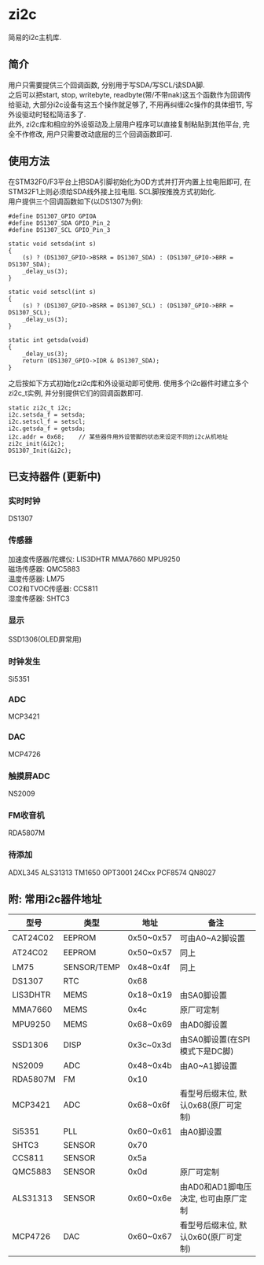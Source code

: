 # zi2c

简易的i2c主机库.

## 简介

用户只需要提供三个回调函数, 分别用于写SDA/写SCL/读SDA脚.  
之后可以把start, stop, writebyte, readbyte(带/不带nak)这五个函数作为回调传给驱动, 大部分i2c设备有这五个操作就足够了, 不用再纠缠i2c操作的具体细节, 写外设驱动时轻松简洁多了.  
此外, zi2c库和相应的外设驱动及上层用户程序可以直接复制粘贴到其他平台, 完全不作修改, 用户只需要改动底层的三个回调函数即可.

## 使用方法

在STM32F0/F3平台上把SDA引脚初始化为OD方式并打开内置上拉电阻即可, 在STM32F1上则必须给SDA线外接上拉电阻. SCL脚按推挽方式初始化.  
用户提供三个回调函数如下(以DS1307为例):

    #define DS1307_GPIO GPIOA
    #define DS1307_SDA GPIO_Pin_2
    #define DS1307_SCL GPIO_Pin_3

    static void setsda(int s)
    {
        (s) ? (DS1307_GPIO->BSRR = DS1307_SDA) : (DS1307_GPIO->BRR = DS1307_SDA);
        _delay_us(3);
    }

    static void setscl(int s)
    {
        (s) ? (DS1307_GPIO->BSRR = DS1307_SCL) : (DS1307_GPIO->BRR = DS1307_SCL);
        _delay_us(3);
    }

    static int getsda(void)
    {
        _delay_us(3);
        return (DS1307_GPIO->IDR & DS1307_SDA);
    }

之后按如下方式初始化zi2c库和外设驱动即可使用.  使用多个i2c器件时建立多个zi2c\_t实例, 并分别提供它们的回调函数即可.

    static zi2c_t i2c;
    i2c.setsda_f = setsda;
    i2c.setscl_f = setscl;
    i2c.getsda_f = getsda;
    i2c.addr = 0x68;    // 某些器件用外设管脚的状态来设定不同的i2c从机地址
    zi2c_init(&i2c);
    DS1307_Init(&i2c);

## 已支持器件 (更新中)

### 实时时钟

DS1307

### 传感器

加速度传感器/陀螺仪: LIS3DHTR MMA7660 MPU9250  
磁场传感器: QMC5883  
温度传感器: LM75  
CO2和TVOC传感器: CCS811  
湿度传感器: SHTC3  

### 显示

SSD1306(OLED屏常用)

### 时钟发生

Si5351

### ADC

MCP3421 

### DAC

MCP4726

### 触摸屏ADC

NS2009

### FM收音机

RDA5807M

### 待添加

ADXL345 ALS31313 TM1650 OPT3001 24Cxx PCF8574 QN8027

## 附: 常用i2c器件地址

|型号|类型|地址|备注|
|----|----|----|----|
|CAT24C02|EEPROM|0x50~0x57|可由A0~A2脚设置|
|AT24C02|EEPROM|0x50~0x57|同上|
|LM75|SENSOR/TEMP|0x48~0x4f|同上|
|DS1307|RTC|0x68||
|LIS3DHTR|MEMS|0x18~0x19|由SA0脚设置|
|MMA7660|MEMS|0x4c|原厂可定制|
|MPU9250|MEMS|0x68~0x69|由AD0脚设置|
|SSD1306|DISP|0x3c~0x3d|由SA0脚设置(在SPI模式下是DC脚)|
|NS2009|ADC|0x48~0x4b|由A0~A1脚设置|
|RDA5807M|FM|0x10||
|MCP3421|ADC|0x68~0x6f|看型号后缀末位, 默认0x68(原厂可定制)|
|Si5351|PLL|0x60~0x61|由A0脚设置|
|SHTC3|SENSOR|0x70||
|CCS811|SENSOR|0x5a||
|QMC5883|SENSOR|0x0d|原厂可定制|
|ALS31313|SENSOR|0x60~0x6e|由AD0和AD1脚电压决定, 也可由原厂定制|
|MCP4726|DAC|0x60~0x67|看型号后缀末位, 默认0x60(原厂可定制)|
